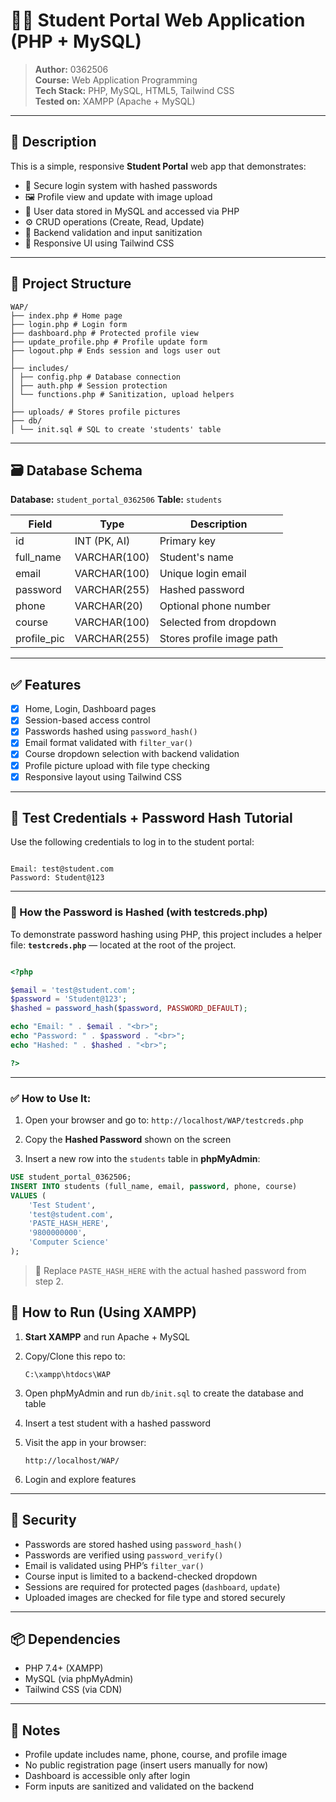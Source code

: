 # 🧑‍🎓 Student Portal Web Application (PHP + MySQL)

> **Author:** 0362506  
> **Course:** Web Application Programming  
> **Tech Stack:** PHP, MySQL, HTML5, Tailwind CSS  
> **Tested on:** XAMPP (Apache + MySQL)

---

## 📘 Description

This is a simple, responsive **Student Portal** web app that demonstrates:

- 🔐 Secure login system with hashed passwords
- 🖼️ Profile view and update with image upload
- 📄 User data stored in MySQL and accessed via PHP
- ⚙️ CRUD operations (Create, Read, Update)
- 🧼 Backend validation and input sanitization
- 🎨 Responsive UI using Tailwind CSS

---

## 📁 Project Structure

```
WAP/
├── index.php # Home page
├── login.php # Login form
├── dashboard.php # Protected profile view
├── update_profile.php # Profile update form
├── logout.php # Ends session and logs user out
│
├── includes/
│ ├── config.php # Database connection
│ ├── auth.php # Session protection
│ └── functions.php # Sanitization, upload helpers
│
├── uploads/ # Stores profile pictures
├── db/
│ └── init.sql # SQL to create 'students' table

```

---

## 🗃️ Database Schema

**Database:** `student_portal_0362506`
**Table:** `students`

| Field       | Type         | Description               |
| ----------- | ------------ | ------------------------- |
| id          | INT (PK, AI) | Primary key               |
| full_name   | VARCHAR(100) | Student's name            |
| email       | VARCHAR(100) | Unique login email        |
| password    | VARCHAR(255) | Hashed password           |
| phone       | VARCHAR(20)  | Optional phone number     |
| course      | VARCHAR(100) | Selected from dropdown    |
| profile_pic | VARCHAR(255) | Stores profile image path |

---

## ✅ Features

- [x] Home, Login, Dashboard pages
- [x] Session-based access control
- [x] Passwords hashed using `password_hash()`
- [x] Email format validated with `filter_var()`
- [x] Course dropdown selection with backend validation
- [x] Profile picture upload with file type checking
- [x] Responsive layout using Tailwind CSS

---

## 🧪 Test Credentials + Password Hash Tutorial

Use the following credentials to log in to the student portal:

```

Email: test@student.com
Password: Student@123

```

---

### 🔐 How the Password is Hashed (with testcreds.php)

To demonstrate password hashing using PHP, this project includes a helper file:
**`testcreds.php`** — located at the root of the project.

```php

<?php

$email = 'test@student.com';
$password = 'Student@123';
$hashed = password_hash($password, PASSWORD_DEFAULT);

echo "Email: " . $email . "<br>";
echo "Password: " . $password . "<br>";
echo "Hashed: " . $hashed . "<br>";

?>
```

---

### ✅ How to Use It:

1. Open your browser and go to:
   `http://localhost/WAP/testcreds.php`

2. Copy the **Hashed Password** shown on the screen

3. Insert a new row into the `students` table in **phpMyAdmin**:

```sql
USE student_portal_0362506;
INSERT INTO students (full_name, email, password, phone, course)
VALUES (
    'Test Student',
    'test@student.com',
    'PASTE_HASH_HERE',
    '9800000000',
    'Computer Science'
);
```

> 🧠 Replace `PASTE_HASH_HERE` with the actual hashed password from step 2.

## 🚀 How to Run (Using XAMPP)

1. **Start XAMPP** and run Apache + MySQL
2. Copy/Clone this repo to:

   ```
   C:\xampp\htdocs\WAP
   ```

3. Open phpMyAdmin and run `db/init.sql` to create the database and table
4. Insert a test student with a hashed password
5. Visit the app in your browser:

   ```
   http://localhost/WAP/
   ```

6. Login and explore features

---

## 🔐 Security

- Passwords are stored hashed using `password_hash()`
- Passwords are verified using `password_verify()`
- Email is validated using PHP’s `filter_var()`
- Course input is limited to a backend-checked dropdown
- Sessions are required for protected pages (`dashboard`, `update`)
- Uploaded images are checked for file type and stored securely

---

## 📦 Dependencies

- PHP 7.4+ (XAMPP)
- MySQL (via phpMyAdmin)
- Tailwind CSS (via CDN)

---

## 📝 Notes

- Profile update includes name, phone, course, and profile image
- No public registration page (insert users manually for now)
- Dashboard is accessible only after login
- Form inputs are sanitized and validated on the backend
